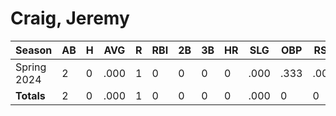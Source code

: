 # Craig, Jeremy

| Season      | AB          | H           | AVG         | R           | RBI         | 2B          | 3B          | HR          | SLG         | OBP         | RSP         | SAF         | K           | BB          | PO          | A           | E           | FAVE        | IP          | H           | K           | BB          | R           | ER          | ERA         
| ----------- | ----------- | ----------- | ----------- | ----------- | ----------- | ----------- | ----------- | ----------- | ----------- | ----------- | ----------- | ----------- | ----------- | ----------- | ----------- | ----------- | ----------- | ----------- | ----------- | ----------- | ----------- | ----------- | ----------- | ----------- | ----------- 
| Spring 2024 | 2           | 0           | .000        | 1           | 0           | 0           | 0           | 0           | .000        | .333        | .000        | 0           | 0           | 1           | 1           | 0           | 0           | 1.000       | 0           | 0           | 0           | 0           | 0           | 0           | .000        
| **Totals**  | 2           | 0           | .000        | 1           | 0           | 0           | 0           | 0           | .000        | 0           | 0           | 0           | 0           | 1           | 1           | 0           | 0           | .000        | 0.0         | 0           | 0           | 0           | 0           | 0           | 0           
